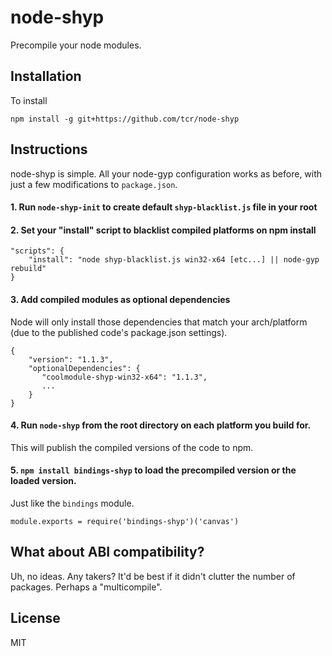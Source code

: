 # node-shyp

Precompile your node modules.

## Installation

To install

```
npm install -g git+https://github.com/tcr/node-shyp
```

## Instructions

node-shyp is simple. All your node-gyp configuration works as before, with just a few modifications to `package.json`.

#### 1. Run `node-shyp-init` to create default `shyp-blacklist.js` file in your root

#### 2. Set your "install" script to blacklist compiled platforms on npm install

```
"scripts": {
	"install": "node shyp-blacklist.js win32-x64 [etc...] || node-gyp rebuild"
}
```

#### 3. Add compiled modules as optional dependencies

Node will only install those dependencies that match your arch/platform (due to the published code's package.json settings).

```
{
	"version": "1.1.3",
	"optionalDependencies": {
       "coolmodule-shyp-win32-x64": "1.1.3",
       ...
    }
}
```

#### 4. Run `node-shyp` from the root directory on each platform you build for.

This will publish the compiled versions of the code to npm.

#### 5. `npm install bindings-shyp` to load the precompiled version or the loaded version.

Just like the `bindings` module.

```
module.exports = require('bindings-shyp')('canvas')
```

## What about ABI compatibility?

Uh, no ideas. Any takers? It'd be best if it didn't clutter the number of packages. Perhaps a "multicompile".

## License 

MIT